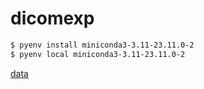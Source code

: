 # dicomexp

```sh
$ pyenv install miniconda3-3.11-23.11.0-2
$ pyenv local miniconda3-3.11-23.11.0-2
```

[data](https://www.kaggle.com/datasets/chenghanpu/brain-tumor-mri-and-ct-scan)
